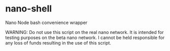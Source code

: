 # nano-shell
Nano Node bash convenience wrapper

WARNING: Do not use this script on the real nano network. It is intended for testing purposes on the beta nano network.
I cannot be held responsible for any loss of funds resulting in the use of this script.
